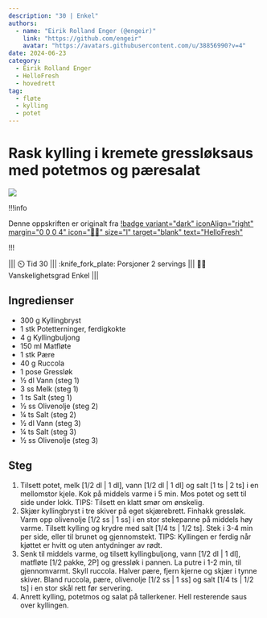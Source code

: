 ```yaml
---
description: "30 | Enkel"
authors:
  - name: "Eirik Rolland Enger (@engeir)"
    link: "https://github.com/engeir"
    avatar: "https://avatars.githubusercontent.com/u/38856990?v=4"
date: 2024-06-23
category:
  - Eirik Rolland Enger
  - HelloFresh
  - hovedrett
tag:
  - fløte
  - kylling
  - potet
---
```


# Rask kylling i kremete gressløksaus med potetmos og pæresalat

![](/static/rask-kylling-i-kremete-gressloksaus-med-potetmos-og-paeresalat/rask-kylling-i-kremete-gressloksaus-med-potetmos-og-paeresalat.webp)

!!!info

Denne oppskriften er originalt fra
[!badge variant="dark" iconAlign="right" margin="0 0 0 4" icon=":cook:" size="l" target="blank" text="HelloFresh"](https://www.hellofresh.no/recipes/rask-kylling-i-kremete-gressloksaus-65f8532e1d9f403b835b491f)

!!!

<!-- dprint-ignore-start -->
||| :timer_clock: Tid
30
||| :knife_fork_plate: Porsjoner
2 servings
||| :cook: Vanskelighetsgrad
Enkel
|||
<!-- dprint-ignore-end -->

## Ingredienser

- 300 g Kyllingbryst
- 1 stk Potetterninger, ferdigkokte
- 4 g Kyllingbuljong
- 150 ml Matfløte
- 1 stk Pære
- 40 g Ruccola
- 1 pose Gressløk
- ½ dl Vann (steg 1)
- 3 ss Melk (steg 1)
- 1 ts Salt (steg 1)
- ½ ss Olivenolje (steg 2)
- ¼ ts Salt (steg 2)
- ½ dl Vann (steg 3)
- ¼ ts Salt (steg 3)
- ½ ss Olivenolje (steg 3)

## Steg

1. Tilsett potet, melk [1/2 dl | 1 dl], vann [1/2 dl | 1 dl] og salt [1 ts | 2 ts] i en
   mellomstor kjele. Kok på middels varme i 5 min. Mos potet og sett til side under
   lokk. TIPS: Tilsett en klatt smør om ønskelig.
2. Skjær kyllingbryst i tre skiver på eget skjærebrett. Finhakk gressløk. Varm opp
   olivenolje [1/2 ss | 1 ss] i en stor stekepanne på middels høy varme. Tilsett kylling
   og krydre med salt [1/4 ts | 1/2 ts]. Stek i 3-4 min per side, eller til brunet og
   gjennomstekt. TIPS: Kyllingen er ferdig når kjøttet er hvitt og uten antydninger av
   rødt.
3. Senk til middels varme, og tilsett kyllingbuljong, vann [1/2 dl | 1 dl], matfløte
   [1/2 pakke, 2P] og gressløk i pannen. La putre i 1-2 min, til gjennomvarmt. Skyll
   ruccola. Halver pære, fjern kjerne og skjær i tynne skiver. Bland ruccola, pære,
   olivenolje [1/2 ss | 1 ss] og salt [1/4 ts | 1/2 ts] i en stor skål rett før
   servering.
4. Anrett kylling, potetmos og salat på tallerkener. Hell resterende saus over
   kyllingen.

<script type="application/ld+json">
{
  "author": {
    "@type": "Person",
    "name": "HelloFresh",
    "url": "https://www.hellofresh.no/recipes/rask-kylling-i-kremete-gressloksaus-65f8532e1d9f403b835b491f"
  },
  "image": "https://img.hellofresh.com/f_auto,fl_lossy,h_640,q_auto,w_1200/hellofresh_s3/image/HF_Y24_R05_BW06_SE_R21972-1_Main_high-7bb87f2b.jpg",
  "site_name": "HelloFresh",
  "@context": "https://schema.org",
  "@type": "Recipe",
  "recipeCategory": "",
  "cookTime": 15,
  "recipeCuisine": "Europeiske",
  "publisher": {
    "@type": "Organization",
    "name": "hellofresh.com"
  },
  "recipeIngredient": [
    "300 g Kyllingbryst",
    "1 stk Potetterninger, ferdigkokte",
    "4 g Kyllingbuljong",
    "150 ml Matfløte",
    "1 stk Pære",
    "40 g Ruccola",
    "1 pose Gressløk",
    "½ dl Vann (steg 1)",
    "3 ss Melk (steg 1)",
    "1 ts Salt (steg 1)",
    "½ ss Olivenolje (steg 2)",
    "¼ ts Salt (steg 2)",
    "½ dl Vann (steg 3)",
    "¼ ts Salt (steg 3)",
    "½ ss Olivenolje (steg 3)"
  ],
  "recipeInstructions": [
    {
      "@type": "HowToStep",
      "text": "Tilsett potet, melk [1/2 dl | 1 dl], vann [1/2 dl | 1 dl] og salt [1 ts | 2 ts] i en mellomstor kjele. Kok på middels varme i 5 min. Mos potet og sett til side under lokk. TIPS: Tilsett en klatt smør om ønskelig."
    },
    {
      "@type": "HowToStep",
      "text": "Skjær kyllingbryst i tre skiver på eget skjærebrett. Finhakk gressløk. Varm opp olivenolje [1/2 ss | 1 ss] i en stor stekepanne på middels høy varme. Tilsett kylling og krydre med salt [1/4 ts | 1/2 ts]. Stek i 3-4 min per side, eller til brunet og gjennomstekt. TIPS: Kyllingen er ferdig når kjøttet er hvitt og uten antydninger av rødt."
    },
    {
      "@type": "HowToStep",
      "text": "Senk til middels varme, og tilsett kyllingbuljong, vann [1/2 dl | 1 dl], matfløte [1/2 pakke, 2P] og gressløk i pannen. La putre i 1-2 min, til gjennomvarmt. Skyll ruccola. Halver pære, fjern kjerne og skjær i tynne skiver. Bland ruccola, pære, olivenolje [1/2 ss | 1 ss] og salt [1/4 ts | 1/2 ts] i en stor skål rett før servering."
    },
    {
      "@type": "HowToStep",
      "text": "Anrett kylling, potetmos og salat på tallerkener. Hell resterende saus over kyllingen."
    }
  ],
  "inLanguage": "nb-NO",
  "nutrition": {
    "@type": "NutritionInformation",
    "calories": "629 kcal",
    "fatContent": "26.1 g",
    "saturatedFatContent": "10.3 g",
    "carbohydrateContent": "450.7 g",
    "sugarContent": "30.2 g",
    "proteinContent": "82.5 g",
    "sodiumContent": "392 mg",
    "servingSize": "595"
  },
  "prepTime": 15,
  "name": "Rask kylling i kremete gressløksaus med potetmos og pæresalat",
  "totalTime": 30,
  "recipeYield": "2 servings",
  "pattern": "rask-kylling-i-kremete-gressloksaus-med-potetmos-og-paeresalat"
}
</script>
